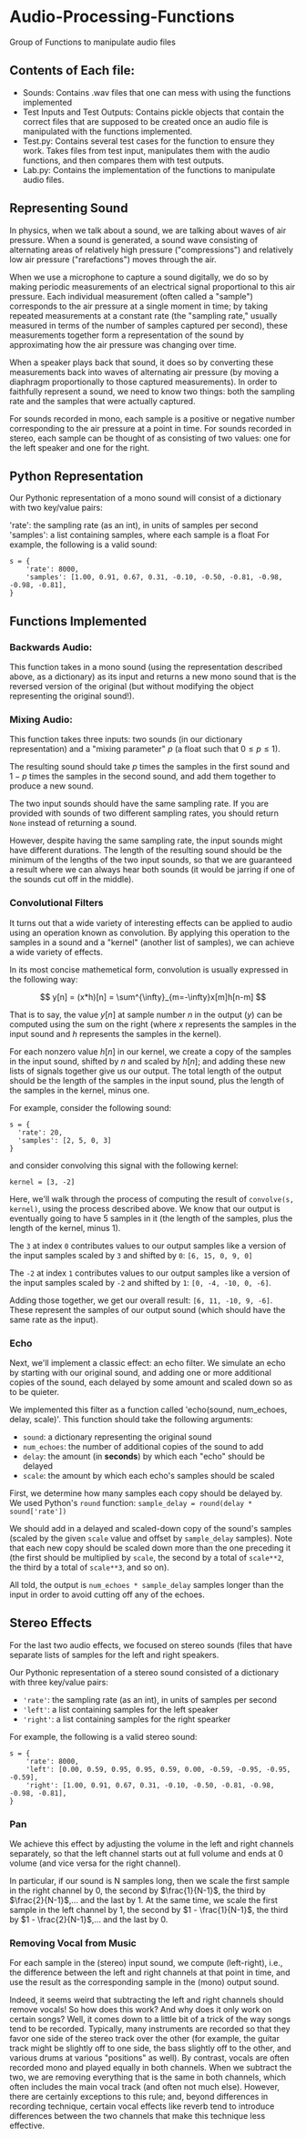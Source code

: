 # Audio-Processing-Functions
Group of Functions to manipulate audio files

## Contents of Each file:
* Sounds: Contains .wav files that one can mess with using the functions implemented
* Test Inputs and Test Outputs: Contains pickle objects that contain the correct files that are supposed to be created once an audio file is manipulated with the functions implemented.
* Test.py: Contains several test cases for the function to ensure they work. Takes files from test input, manipulates them with the audio functions, and then compares them with test outputs. 
* Lab.py: Contains the implementation of the functions to manipulate audio files. 

## Representing Sound
In physics, when we talk about a sound, we are talking about waves of air pressure. When a sound is generated, a sound wave consisting of alternating areas of relatively high pressure ("compressions") and relatively low air pressure ("rarefactions") moves through the air.

When we use a microphone to capture a sound digitally, we do so by making periodic measurements of an electrical signal proportional to this air pressure. Each individual measurement (often called a "sample") corresponds to the air pressure at a single moment in time; by taking repeated measurements at a constant rate (the "sampling rate," usually measured in terms of the number of samples captured per second), these measurements together form a representation of the sound by approximating how the air pressure was changing over time.

When a speaker plays back that sound, it does so by converting these measurements back into waves of alternating air pressure (by moving a diaphragm proportionally to those captured measurements). In order to faithfully represent a sound, we need to know two things: both the sampling rate and the samples that were actually captured.

For sounds recorded in mono, each sample is a positive or negative number corresponding to the air pressure at a point in time. For sounds recorded in stereo, each sample can be thought of as consisting of two values: one for the left speaker and one for the right.

## Python Representation
Our Pythonic representation of a mono sound will consist of a dictionary with two key/value pairs:

'rate': the sampling rate (as an int), in units of samples per second
'samples': a list containing samples, where each sample is a float
For example, the following is a valid sound:
```
s = {
    'rate': 8000,
    'samples': [1.00, 0.91, 0.67, 0.31, -0.10, -0.50, -0.81, -0.98, -0.98, -0.81],
}
```
## Functions Implemented
### Backwards Audio: 
This function takes in a mono sound (using the representation described above, as a dictionary) as its input and returns a new mono sound that is the reversed version of the original (but without modifying the object representing the original sound!).
### Mixing Audio: 
This function takes three inputs: two sounds (in our dictionary representation) and a "mixing parameter" $p$ (a float such that $0 \leq p \leq 1$).

The resulting sound should take $p$ times the samples in the first sound and $1-p$ times the samples in the second sound, and add them together to produce a new sound.

The two input sounds should have the same sampling rate. If you are provided with sounds of two different sampling rates, you should return `None` instead of returning a sound.

However, despite having the same sampling rate, the input sounds might have different durations. The length of the resulting sound should be the minimum of the lengths of the two input sounds, so that we are guaranteed a result where we can always hear both sounds (it would be jarring if one of the sounds cut off in the middle).

### Convolutional Filters
It turns out that a wide variety of interesting effects can be applied to audio using an operation known as convolution. By applying this operation to the samples in a sound and a "kernel" (another list of samples), we can achieve a wide variety of effects.

In its most concise mathemetical form, convolution is usually expressed in the following way:

$$ 
y[n] = (x*h)[n] = \sum^{\infty}_{m=-\infty}x[m]h[n-m]
$$

That is to say, the value $y[n]$ at sample number $n$ in the output $(y)$ can be computed using the sum on the right (where $x$ represents the samples in the input sound and $h$ represents the samples in the kernel).

For each nonzero value $h[n]$ in our kernel, we create a copy of the samples in the input sound, shifted by $n$ and scaled by $h[n]$; and adding these new lists of signals together give us our output. The total length of the output should be the length of the samples in the input sound, plus the length of the samples in the kernel, minus one.

For example, consider the following sound:
```
s = {
  'rate': 20,
  'samples': [2, 5, 0, 3]
}
```
and consider convolving this signal with the following kernel:
```
kernel = [3, -2]
```
Here, we'll walk through the process of computing the result of `convolve(s, kernel)`, using the process described above. We know that our output is eventually going to have 5 samples in it (the length of the samples, plus the length of the kernel, minus 1).

The `3` at index `0` contributes values to our output samples like a version of the input samples scaled by `3` and shifted by `0`: `[6, 15, 0, 9, 0]`

The `-2` at index `1` contributes values to our output samples like a version of the input samples scaled by `-2` and shifted by `1`: `[0, -4, -10, 0, -6]`.

Adding those together, we get our overall result: `[6, 11, -10, 9, -6]`. These represent the samples of our output sound (which should have the same rate as the input).

### Echo

Next, we'll implement a classic effect: an echo filter. We simulate an echo by starting with our original sound, and adding one or more additional copies of the sound, each delayed by some amount and scaled down so as to be quieter.

We implemented this filter as a function called 'echo(sound, num_echoes, delay, scale)'. This function should take the following arguments:

* `sound`: a dictionary representing the original sound
* `num_echoes`: the number of additional copies of the sound to add
* `delay`: the amount (in **seconds**) by which each "echo" should be delayed
* `scale`: the amount by which each echo's samples should be scaled

First, we determine how many samples each copy should be delayed by. We used Python's `round` function: `sample_delay = round(delay * sound['rate'])`

We should add in a delayed and scaled-down copy of the sound's samples (scaled by the given `scale` value and offset by `sample_delay` samples). Note that each new copy should be scaled down more than the one preceding it (the first should be multiplied by `scale`, the second by a total of `scale**2`, the third by a total of `scale**3`, and so on).

All told, the output is `num_echoes * sample_delay` samples longer than the input in order to avoid cutting off any of the echoes.

## Stereo Effects
For the last two audio effects, we focused on stereo sounds (files that have separate lists of samples for the left and right speakers.

Our Pythonic representation of a stereo sound consisted of a dictionary with three key/value pairs:

* `'rate'`: the sampling rate (as an int), in units of samples per second
* `'left'`: a list containing samples for the left speaker
* `'right'`: a list containing samples for the right spearker

For example, the following is a valid stereo sound:
```
s = {
    'rate': 8000,
    'left': [0.00, 0.59, 0.95, 0.95, 0.59, 0.00, -0.59, -0.95, -0.95, -0.59],
    'right': [1.00, 0.91, 0.67, 0.31, -0.10, -0.50, -0.81, -0.98, -0.98, -0.81],
}
```

### Pan
We achieve this effect by adjusting the volume in the left and right channels separately, so that the left channel starts out at full volume and ends at 0 volume (and vice versa for the right channel).

In particular, if our sound is N samples long, then we scale the first sample in the right channel by 0, the second by $\frac{1}{N-1}$, the third by $\frac{2}{N-1}$,... and the last by 1. At the same time, we scale the first sample in the left channel by 1, the second by $1 - \frac{1}{N-1}$, the third by $1 - \frac{2}{N-1}$,... and the last by 0.

### Removing Vocal from Music
For each sample in the (stereo) input sound, we compute (left-right), i.e., the difference between the left and right channels at that point in time, and use the result as the corresponding sample in the (mono) output sound.

Indeed, it seems weird that subtracting the left and right channels should remove vocals! So how does this work? And why does it only work on certain songs? Well, it comes down to a little bit of a trick of the way songs tend to be recorded. Typically, many instruments are recorded so that they favor one side of the stereo track over the other (for example, the guitar track might be slightly off to one side, the bass slightly off to the other, and various drums at various "positions" as well). By contrast, vocals are often recorded mono and played equally in both channels. When we subtract the two, we are removing everything that is the same in both channels, which often includes the main vocal track (and often not much else). However, there are certainly exceptions to this rule; and, beyond differences in recording technique, certain vocal effects like reverb tend to introduce differences between the two channels that make this technique less effective.
